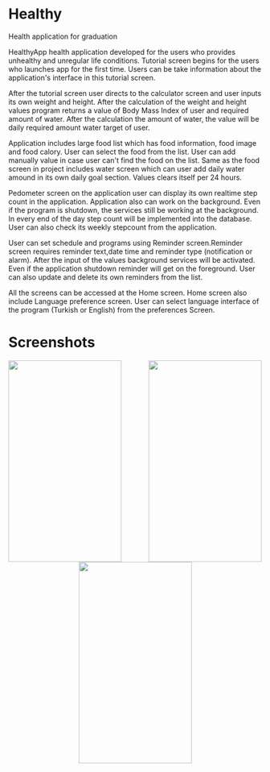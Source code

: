 # Healthy
Health application for graduation

HealthyApp health application developed for the users who provides unhealthy and unregular life conditions. 
Tutorial screen begins for the users who launches app for the first time. 
Users can be take information about the application's interface in this tutorial screen.

After the tutorial screen user directs to the calculator screen and user inputs its own weight and height. 
After the calculation of the weight and height values program returns a value of Body Mass Index of user and required amount of water.
After the calculation the amount of water, the value will be daily required amount water target of user.

Application includes large food list which has food information, food image and food calory.
User can select the food from the list. User can add manually value in case user can't find the food on the list.
Same as the food screen in project includes water screen which can user add daily water amound in its own daily goal section.
Values clears itself per 24 hours.

Pedometer screen on the application user can display its own realtime step count in the application.
Application also can work on the background. Even if the program is shutdown, the services still be working at the background.
In every end of the day step count will be implemented into the database. User can also check its weekly stepcount from the application.

User can set schedule and programs using Reminder screen.Reminder screen requires reminder text,date time and reminder type (notification or alarm). After the input of the values background services will be activated. Even if the application shutdown reminder will get on the foreground. User can also update and delete its own reminders from the list.

All the screens can be accessed at the Home screen. Home screen also include Language preference screen.
User can select language interface of the program (Turkish or English) from the preferences Screen.

# Screenshots
<img align="left" width="225" height="400" src="https://user-images.githubusercontent.com/42876704/58763215-abf7a900-8560-11e9-95b3-006328713abe.png">
<img align="right" width="225" height="400" src="https://user-images.githubusercontent.com/42876704/58763216-abf7a900-8560-11e9-842b-7507c1e143a1.png">
<p align="center">
  <img width="225" height="400" src="https://user-images.githubusercontent.com/42876704/58763217-ac903f80-8560-11e9-863d-48589873caad.png">
</p>                             
                                    
